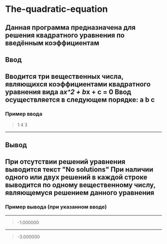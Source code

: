 # The-quadratic-equation
Данная программа предназначена для решения квадратного уравнения по введённым коэффициентам
---
## Ввод
Вводится три вещественных числа, являющихся коэффициентами квадратного уравнения вида a*x^2 + b*x + c = 0
Ввод осуществляется в следующем порядке: a b c
---
### Пример ввода
>1 4 3
---
## Вывод
При отсутствии решений уравнения выводится текст "No solutions"
При наличии одного или двух решений в каждой строке выводится по одному вещественному числу, являющемуся решением данного уравнения
---
### Пример вывода (при указанном вводе)
---
>-1.000000
---
>-3.000000
